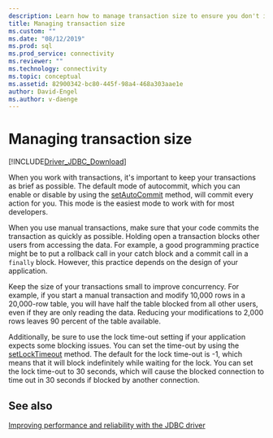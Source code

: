 ```yaml
---
description: Learn how to manage transaction size to ensure you don't introduce locks in your application that would block other users.
title: Managing transaction size
ms.custom: ""
ms.date: "08/12/2019"
ms.prod: sql
ms.prod_service: connectivity
ms.reviewer: ""
ms.technology: connectivity
ms.topic: conceptual
ms.assetid: 82900342-bc80-445f-98a4-468a303aae1e
author: David-Engel
ms.author: v-daenge
---
```

# Managing transaction size

[!INCLUDE[Driver_JDBC_Download](../../includes/driver_jdbc_download.md)]

When you work with transactions, it's important to keep your transactions as brief as possible. The default mode of autocommit, which you can enable or disable by using the [setAutoCommit](reference/setautocommit-method-sqlserverconnection.md) method, will commit every action for you. This mode is the easiest mode to work with for most developers.

When you use manual transactions, make sure that your code commits the transaction as quickly as possible. Holding open a transaction blocks other users from accessing the data. For example, a good programming practice might be to put a rollback call in your catch block and a commit call in a `finally` block. However, this practice depends on the design of your application.

Keep the size of your transactions small to improve concurrency. For example, if you start a manual transaction and modify 10,000 rows in a 20,000-row table, you will have half the table blocked from all other users, even if they are only reading the data. Reducing your modifications to 2,000 rows leaves 90 percent of the table available.

Additionally, be sure to use the lock time-out setting if your application expects some blocking issues. You can set the time-out by using the [setLockTimeout](reference/setlocktimeout-method-sqlserverdatasource.md) method. The default for the lock time-out is -1, which means that it will block indefinitely while waiting for the lock. You can set the lock time-out to 30 seconds, which will cause the blocked connection to time out in 30 seconds if blocked by another connection.

## See also

[Improving performance and reliability with the JDBC driver](improving-performance-and-reliability-with-the-jdbc-driver.md)
